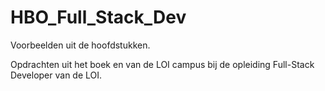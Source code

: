 # HBO_Full_Stack_Dev

Voorbeelden uit de hoofdstukken.

Opdrachten uit het boek en van de LOI campus bij de opleiding Full-Stack Developer van de LOI.
